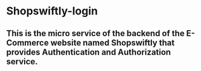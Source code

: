 # Shopswiftly-login
## This is the micro service of the backend of the E-Commerce website named Shopswiftly that provides Authentication and Authorization service.
